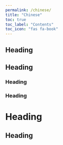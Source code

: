 ```yaml
---
permalink: /chinese/
title: "Chinese"
toc: true
toc_label: "Contents"
toc_icon: "fas fa-book"
---
```


## Heading
## Heading
### Heading
### Heading
# Heading
## Heading
